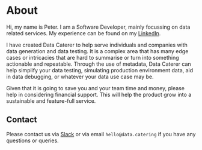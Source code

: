 # About

Hi, my name is Peter. I am a Software Developer, mainly focussing on data related services. My experience
can be found on my [LinkedIn](https://www.linkedin.com/in/peter-flook/).

I have created Data Caterer to help serve individuals and companies with data generation and data testing. It is a
complex area that has many edge cases or intricacies that are hard to summarise or turn into something actionable and
repeatable. Through the use of metadata, Data Caterer can help simplify your data testing, simulating production
environment data, aid in data debugging, or whatever your data use case may be.

Given that it is going to save you and your team time and money, please help in considering financial support. This will
help the product grow into a sustainable and feature-full service.

## Contact

Please contact us
via [Slack](https://join.slack.com/t/data-catering/shared_invite/zt-2664ylbpi-w3n7lWAO~PHeOG9Ujpm~~w)
or via email `hello@data.catering` if you have any questions or queries.
